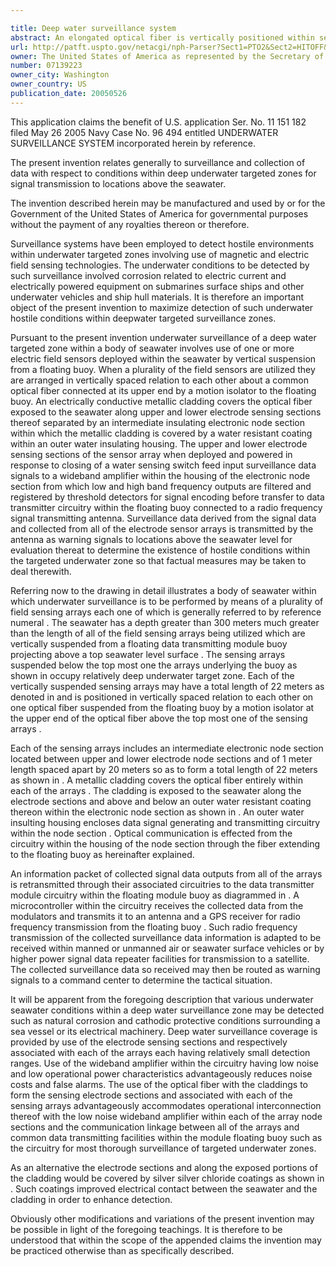 ```yaml
---

title: Deep water surveillance system
abstract: An elongated optical fiber is vertically positioned within seawater in a deep-depth targeted zone by vertical suspension thereof from a floating buoy. Electrode sensor arrays are positioned in vertically spaced relation to each other on the optical fiber for generating warning signals in response to detection of hostile conditions. The warning signals are converted into signal data collected and transferred to a transmitter in the floating buoy from which the sensor arrays are suspended within the targeted zone positioned on the optical fiber. Such collected data signals are transmitted through an antenna within the floating buoy to locations above the seawater surface for surveillance purposes.
url: http://patft.uspto.gov/netacgi/nph-Parser?Sect1=PTO2&Sect2=HITOFF&p=1&u=%2Fnetahtml%2FPTO%2Fsearch-adv.htm&r=1&f=G&l=50&d=PALL&S1=07139223&OS=07139223&RS=07139223
owner: The United States of America as represented by the Secretary of the Navy
number: 07139223
owner_city: Washington
owner_country: US
publication_date: 20050526
---
```

This application claims the benefit of U.S. application Ser. No. 11 151 182 filed May 26 2005 Navy Case No. 96 494 entitled UNDERWATER SURVEILLANCE SYSTEM incorporated herein by reference.

The present invention relates generally to surveillance and collection of data with respect to conditions within deep underwater targeted zones for signal transmission to locations above the seawater.

The invention described herein may be manufactured and used by or for the Government of the United States of America for governmental purposes without the payment of any royalties thereon or therefore.

Surveillance systems have been employed to detect hostile environments within underwater targeted zones involving use of magnetic and electric field sensing technologies. The underwater conditions to be detected by such surveillance involved corrosion related to electric current and electrically powered equipment on submarines surface ships and other underwater vehicles and ship hull materials. It is therefore an important object of the present invention to maximize detection of such underwater hostile conditions within deepwater targeted surveillance zones.

Pursuant to the present invention underwater surveillance of a deep water targeted zone within a body of seawater involves use of one or more electric field sensors deployed within the seawater by vertical suspension from a floating buoy. When a plurality of the field sensors are utilized they are arranged in vertically spaced relation to each other about a common optical fiber connected at its upper end by a motion isolator to the floating buoy. An electrically conductive metallic cladding covers the optical fiber exposed to the seawater along upper and lower electrode sensing sections thereof separated by an intermediate insulating electronic node section within which the metallic cladding is covered by a water resistant coating within an outer water insulating housing. The upper and lower electrode sensing sections of the sensor array when deployed and powered in response to closing of a water sensing switch feed input surveillance data signals to a wideband amplifier within the housing of the electronic node section from which low and high band frequency outputs are filtered and registered by threshold detectors for signal encoding before transfer to data transmitter circuitry within the floating buoy connected to a radio frequency signal transmitting antenna. Surveillance data derived from the signal data and collected from all of the electrode sensor arrays is transmitted by the antenna as warning signals to locations above the seawater level for evaluation thereat to determine the existence of hostile conditions within the targeted underwater zone so that factual measures may be taken to deal therewith.

Referring now to the drawing in detail illustrates a body of seawater within which underwater surveillance is to be performed by means of a plurality of field sensing arrays each one of which is generally referred to by reference numeral . The seawater has a depth greater than 300 meters much greater than the length of all of the field sensing arrays being utilized which are vertically suspended from a floating data transmitting module buoy projecting above a top seawater level surface . The sensing arrays suspended below the top most one the arrays underlying the buoy as shown in occupy relatively deep underwater target zone. Each of the vertically suspended sensing arrays may have a total length of 22 meters as denoted in and is positioned in vertically spaced relation to each other on one optical fiber suspended from the floating buoy by a motion isolator at the upper end of the optical fiber above the top most one of the sensing arrays .

Each of the sensing arrays includes an intermediate electronic node section located between upper and lower electrode node sections and of 1 meter length spaced apart by 20 meters so as to form a total length of 22 meters as shown in . A metallic cladding covers the optical fiber entirely within each of the arrays . The cladding is exposed to the seawater along the electrode sections and above and below an outer water resistant coating thereon within the electronic node section as shown in . An outer water insulting housing encloses data signal generating and transmitting circuitry within the node section . Optical communication is effected from the circuitry within the housing of the node section through the fiber extending to the floating buoy as hereinafter explained.

An information packet of collected signal data outputs from all of the arrays is retransmitted through their associated circuitries to the data transmitter module circuitry within the floating module buoy as diagrammed in . A microcontroller within the circuitry receives the collected data from the modulators and transmits it to an antenna and a GPS receiver for radio frequency transmission from the floating buoy . Such radio frequency transmission of the collected surveillance data information is adapted to be received within manned or unmanned air or seawater surface vehicles or by higher power signal data repeater facilities for transmission to a satellite. The collected surveillance data so received may then be routed as warning signals to a command center to determine the tactical situation.

It will be apparent from the foregoing description that various underwater seawater conditions within a deep water surveillance zone may be detected such as natural corrosion and cathodic protective conditions surrounding a sea vessel or its electrical machinery. Deep water surveillance coverage is provided by use of the electrode sensing sections and respectively associated with each of the arrays each having relatively small detection ranges. Use of the wideband amplifier within the circuitry having low noise and low operational power characteristics advantageously reduces noise costs and false alarms. The use of the optical fiber with the claddings to form the sensing electrode sections and associated with each of the sensing arrays advantageously accommodates operational interconnection thereof with the low noise wideband amplifier within each of the array node sections and the communication linkage between all of the arrays and common data transmitting facilities within the module floating buoy such as the circuitry for most thorough surveillance of targeted underwater zones.

As an alternative the electrode sections and along the exposed portions of the cladding would be covered by silver silver chloride coatings as shown in . Such coatings improved electrical contact between the seawater and the cladding in order to enhance detection.

Obviously other modifications and variations of the present invention may be possible in light of the foregoing teachings. It is therefore to be understood that within the scope of the appended claims the invention may be practiced otherwise than as specifically described.

